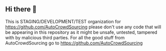 ## Hi there 👋

This is STAGING/DEVELOPMENT/TEST organization for <https://github.com/AutoCrowdSourcing> please don't use any code that will be appearing in this repository as it might be unsafe, untested, tampered with by malicious third parties. For all the good stuff from AutoCrowdSourcing go to <https://github.com/AutoCrowdSourcing>
